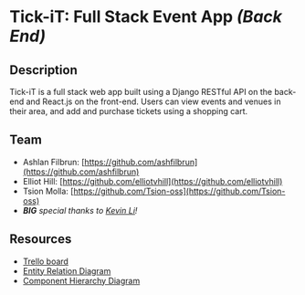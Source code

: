 # Tick-iT: Full Stack Event App _(Back End)_

## Description
Tick-iT is a full stack web app built using a Django RESTful API on the back-end and React.js on the front-end.
Users can view events and venues in their area, and add and purchase tickets using a shopping cart.

## Team
- Ashlan Filbrun: [https://github.com/ashfilbrun](https://github.com/ashfilbrun)
- Elliot Hill: [https://github.com/elliotvhill](https://github.com/elliotvhill)
- Tsion Molla: [https://github.com/Tsion-oss](https://github.com/Tsion-oss)
- _**BIG** special thanks to [Kevin Li](https://github.com/kevinleet)!_

## Resources
- [Trello board](https://trello.com/b/BBSNESHE/tick-it-full-stackathon-trello)
- [Entity Relation Diagram](https://drive.google.com/file/d/19qQSasc2r3BXgyeW38QzjbCNFugeRScI/view?usp=sharing)
- [Component Hierarchy Diagram](#)
